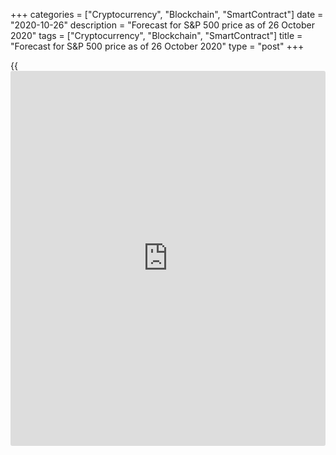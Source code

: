 +++
categories = ["Cryptocurrency", "Blockchain", "SmartContract"]
date = "2020-10-26"
description = "Forecast for S&P 500 price as of 26 October 2020"
tags = ["Cryptocurrency", "Blockchain", "SmartContract"]
title = "Forecast for S&P 500 price as of 26 October 2020"
type = "post"
+++

{{<iframe id="large-banner" src="https://www.bounty.group/#slide=22.0" width="100%" height="600" scrolling="no" style="border: 0px solid rgb(216, 221, 230); border-radius: 3px;">}}

2020-10-26

2020-10-26

S&P 500 bets on Democrats. Analysis as of 26.10.2020Dmitri Demidenko

Investors are sure about Joe Biden’s victory, but the US stock indexes’
fall on the eve of 3 November’s vote may signal an eventual surprise.
Let’s discuss that and make a trading plan for [the S&P 500][1].

## Weekly fundamental forecast for S&P 500

The US stock market has practically always closed in the green zone the
week before the presidential election in the past thirty years, growing
3.8% on average. The exception was the year 2016 when the [S&P 500][1]
fell on the eve of the vote, which turned out to be a real surprise as
the outsider Donald Trump celebrated the victory. What should we expect
of the stock index now? Will it correct and increase the risk of
repeating the 4-year-old scenario, or grow and convince us of the
Democrats’ victory once and for all?

The pandemic became the hardest blow to the White House’s current
tenant: Joe Biden’s rating soared amid March’s market collapse.
Investors have been frightened until recently that the Democrats’ tax
hike will worsen corporate reports and clip the [S&P 500][1]’s wings.
The expectations of a large monetary stimulus from the Democrats changed
that position later. The markets expect a favorable reflation
environment, which will not only raise demand for stocks but also lower
the US treasury real yield, one of the key factors in the global MSCI
Index’s rally.

### S&P 500 and Joe Biden’s rating

 __

_Source: Bloomberg._

### Global MSCI and treasury real yield

###

 _Source: Bloomberg_

Thus, the stock indexes’ march to the north depends not only on a fiscal
stimulus but also on the Fed’s willingness to limit the treasury yield
growth. In this regard, the growth of 10-year bond rates to their
highest level since June and Donald Trump’s growing ratings made the
[S&P 500][1] retreat. It’s worth mentioning that the yields were holding
to the level of 0.8% just for a few sessions. Investors don’t want to
play against the Fed, and according to Bloomberg, the [options](https://www.fixpro.org/post/options-liquidity/) markets
bet that the index won’t rise further.

There are several factors that support the stock market: the Fed’s soft
monetary [policy](https://www.fintechee.com/policy/), low borrowing costs, better-than-expected corporate
reports, a weakening dollar, and unexpectedly strong US economy.
However, a blue wave and Donald Trump’s unwillingness to question the
election results because of postal voting will reduce political risks
and global uncertainty. That will hit safe-haven assets, including the
dollar, and support the [S&P 500][1].

### USD index and global uncertainty index

 _Source: Nordea Markets_

The statistics on the US Q3 GDP may help understand whether the 30-year
behavior pattern of stock indexes will repeat itself or whether the [S&P
500][1] should be expected to fall like it was before the 2016 election.
The strong PMI stats indicate that the economy has grown immune to
COVID-19 and may return to pre-crisis levels in mid-2021 if an
additional stimulus is provided.

### Weekly trading plan for [S&P 500][1]

A breakout of resistance at 3,500-3,510 will be a signal to buy the [S&P
500][1] in the direction of 3,650 and 3,750. The targets may be realized
very fast against a backdrop of a blue wave, while Trump’s unexpected
victory will launch a corrective wave.

* * *

P.S. Did you like my article? Share it in social networks: it will be
the best “thank you" :)

Ask me questions and comment below. I’ll be glad to answer your
questions and give necessary explanations.

 **Useful links:**

  * I recommend trying to trade with a reliable broker [here][2]. The system allows you to trade by yourself or copy successful traders from all across the globe.
  * Use my promo-code BLOG for getting deposit bonus 50% on LiteForex platform. Just enter this code in the appropriate field while [depositing][3] your trading account.
  * Telegram chat for traders: <t.me/liteforexengchat>. We are sharing the signals and trading experience
  * Telegram channel with high-quality analytics, Forex reviews, training articles, and other useful things for traders <t.me/liteforex>

## Price chart of EURUSD in real time mode

The content of this article reflects the author’s opinion and does not
necessarily reflect the official position of LiteForex. The material
published on this page is provided for informational purposes only and
should not be considered as the provision of investment advice for the
purposes of Directive 2004/39/EC.

Rate this article:

{{value}}

( {{count}} {{title}} )

   1. my.liteforex.com/trading/chart?symbol=SPX&returnUrl=true
   2. my.liteforex.com/?category=analysts-opinions&slug=sp-500-bets-on-democrats-analysis-as-of-26102020&openPopup=%2Fregistration%2Fpopup&utm_source=blog&utm_medium=article&utm_campaign=bonus
   3. my.liteforex.com/deposit/?category=analysts-opinions&slug=sp-500-bets-on-democrats-analysis-as-of-26102020&promo_code=BLOG&utm_source=blog&utm_medium=article&utm_campaign=bonus